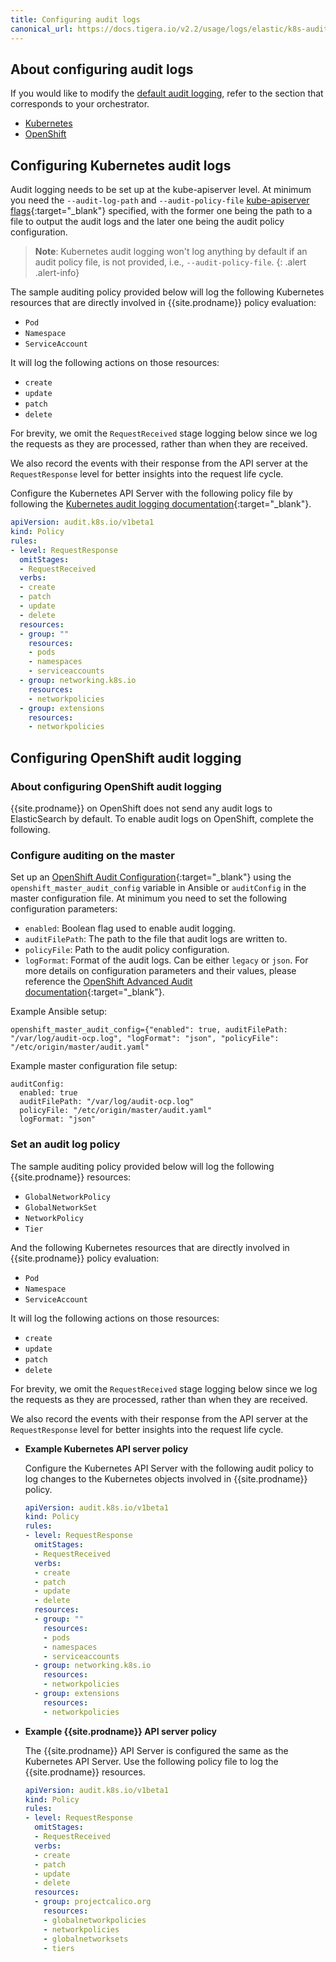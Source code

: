 ```yaml
---
title: Configuring audit logs
canonical_url: https://docs.tigera.io/v2.2/usage/logs/elastic/k8s-audit
---
```


## About configuring audit logs

If you would like to modify the [default audit logging](ee-audit),
refer to the section that corresponds to your orchestrator.
- [Kubernetes](#configuring-kubernetes-audit-logs)
- [OpenShift](#configuring-openshift-audit-logging)

## Configuring Kubernetes audit logs

Audit logging needs to be set up at the kube-apiserver level.
At minimum you need the `--audit-log-path` and `--audit-policy-file` [kube-apiserver flags](https://kubernetes.io/docs/reference/command-line-tools-reference/kube-apiserver/){:target="_blank"}
specified, with the former one being the path to a file to output the audit logs and the
later one being the audit policy configuration.

> **Note**: Kubernetes audit logging won't log anything by default if an audit policy file,
> is not provided, i.e., `--audit-policy-file`.
{: .alert .alert-info}

The sample auditing policy provided below will log the following Kubernetes resources that are
directly involved in {{site.prodname}} policy evaluation:

- `Pod`
- `Namespace`
- `ServiceAccount`

It will log the following actions on those resources:

- `create`
- `update`
- `patch`
- `delete`

For brevity, we omit the `RequestReceived` stage logging below since we log
the requests as they are processed, rather than when they are received.

We also record the events with their response from the API server at the `RequestResponse` level
for better insights into the request life cycle.

Configure the Kubernetes API Server with the following policy file by following the [Kubernetes audit logging documentation](https://kubernetes.io/docs/tasks/debug-application-cluster/audit/){:target="_blank"}.

```yaml
apiVersion: audit.k8s.io/v1beta1
kind: Policy
rules:
- level: RequestResponse
  omitStages:
  - RequestReceived
  verbs:
  - create
  - patch
  - update
  - delete
  resources:
  - group: ""
    resources:
    - pods
    - namespaces
    - serviceaccounts
  - group: networking.k8s.io
    resources:
    - networkpolicies
  - group: extensions
    resources:
    - networkpolicies
```

## Configuring OpenShift audit logging

### About configuring OpenShift audit logging

{{site.prodname}} on OpenShift does not send any audit logs to ElasticSearch by default. To enable
audit logs on OpenShift, complete the following.

### Configure auditing on the master

Set up an [OpenShift Audit Configuration](https://docs.openshift.com/container-platform/latest/install_config/master_node_configuration.html#master-node-config-audit-config){:target="_blank"}
using the `openshift_master_audit_config` variable in Ansible or `auditConfig` in the master configuration file.
At minimum you need to set the following configuration parameters:
-  `enabled`: Boolean flag used to enable audit logging.
- `auditFilePath`: The path to the file that audit logs are written to.
- `policyFile`: Path to the audit policy configuration.
- `logFormat`: Format of the audit logs. Can be either `legacy` or `json`.
For more details on configuration parameters and their values, please reference the [OpenShift Advanced Audit documentation](https://docs.openshift.com/container-platform/latest/install_config/master_node_configuration.html#master-node-config-advanced-audit){:target="_blank"}.

Example Ansible setup:

```
openshift_master_audit_config={"enabled": true, auditFilePath: "/var/log/audit-ocp.log", "logFormat": "json", "policyFile": "/etc/origin/master/audit.yaml"
```

Example master configuration file setup:

```
auditConfig:
  enabled: true
  auditFilePath: "/var/log/audit-ocp.log"
  policyFile: "/etc/origin/master/audit.yaml"
  logFormat: "json"
```

### Set an audit log policy

The sample auditing policy provided below will log the following {{site.prodname}} resources:

- `GlobalNetworkPolicy`
- `GlobalNetworkSet`
- `NetworkPolicy`
- `Tier`

And the following Kubernetes resources that are directly involved in {{site.prodname}} policy
evaluation:

- `Pod`
- `Namespace`
- `ServiceAccount`

It will log the following actions on those resources:

- `create`
- `update`
- `patch`
- `delete`

For brevity, we omit the `RequestReceived` stage logging below since we log
the requests as they are processed, rather than when they are received.

We also record the events with their response from the API server at the `RequestResponse` level
for better insights into the request life cycle.

- **Example Kubernetes API server policy**

  Configure the Kubernetes API Server with the following audit policy to log changes to the
  Kubernetes objects involved in {{site.prodname}} policy.

  ```yaml
  apiVersion: audit.k8s.io/v1beta1
  kind: Policy
  rules:
  - level: RequestResponse
    omitStages:
    - RequestReceived
    verbs:
    - create
    - patch
    - update
    - delete
    resources:
    - group: ""
      resources:
      - pods
      - namespaces
      - serviceaccounts
    - group: networking.k8s.io
      resources:
      - networkpolicies
    - group: extensions
      resources:
      - networkpolicies
  ```

- **Example {{site.prodname}} API server policy**

  The {{site.prodname}} API Server is configured the same as the Kubernetes API Server.  Use the following policy file to
  log the {{site.prodname}} resources.

  ```yaml
  apiVersion: audit.k8s.io/v1beta1
  kind: Policy
  rules:
  - level: RequestResponse
    omitStages:
    - RequestReceived
    verbs:
    - create
    - patch
    - update
    - delete
    resources:
    - group: projectcalico.org
      resources:
      - globalnetworkpolicies
      - networkpolicies
      - globalnetworksets
      - tiers
  ```
